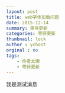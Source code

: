 ```yaml
---
layout: post
title: web字体加载问题
date: 2015-12-14
summary: 等待更新
categories: 等待更新
thumbnail: lock
author : ychost
orginal : no
tags:
    - 作者太懒
    - 等待更新
---
```


我是测试消息
